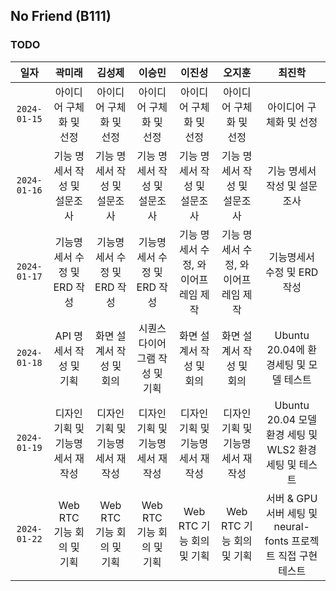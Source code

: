 ## No Friend (B111)

### TODO

|     일자     |              곽미래              |              김성제              |              이승민              |               이진성                |               오지훈                |                             최진학                             |
| :----------: | :------------------------------: | :------------------------------: | :------------------------------: | :---------------------------------: | :---------------------------------: | :------------------------------------------------------------: |
| `2024-01-15` |     아이디어 구체화 및 선정      |     아이디어 구체화 및 선정      |     아이디어 구체화 및 선정      |       아이디어 구체화 및 선정       |       아이디어 구체화 및 선정       |                    아이디어 구체화 및 선정                     |
| `2024-01-16` |   기능 명세서 작성 및 설문조사   |   기능 명세서 작성 및 설문조사   |   기능 명세서 작성 및 설문조사   |    기능 명세서 작성 및 설문조사     |    기능 명세서 작성 및 설문조사     |                  기능 명세서 작성 및 설문조사                  |
| `2024-01-17` |   기능명세서 수정 및 ERD 작성    |   기능명세서 수정 및 ERD 작성    |   기능명세서 수정 및 ERD 작성    | 기능 명세서 수정, 와이어프레임 제작 | 기능 명세서 수정, 와이어프레임 제작 |                  기능명세서 수정 및 ERD 작성                   |
| `2024-01-18` |     API 명세서 작성 및 기획      |     화면 설계서 작성 및 회의     |  시퀀스 다이어그램 작성 및 기획  |      화면 설계서 작성 및 회의       |      화면 설계서 작성 및 회의       |             Ubuntu 20.04에 환경세팅 및 모델 테스트             |
| `2024-01-19` | 디자인 기획 및 기능명세서 재작성 | 디자인 기획 및 기능명세서 재작성 | 디자인 기획 및 기능명세서 재작성 |  디자인 기획 및 기능명세서 재작성   |  디자인 기획 및 기능명세서 재작성   |     Ubuntu 20.04 모델 환경 세팅 및 WLS2 환경세팅 및 테스트     |
| `2024-01-22` |    Web RTC 기능 회의 및 기획     |    Web RTC 기능 회의 및 기획     |    Web RTC 기능 회의 및 기획     |      Web RTC 기능 회의 및 기획      |      Web RTC 기능 회의 및 기획      | 서버 & GPU 서버 세팅 및 neural-fonts 프로젝트 직접 구현 테스트 |
